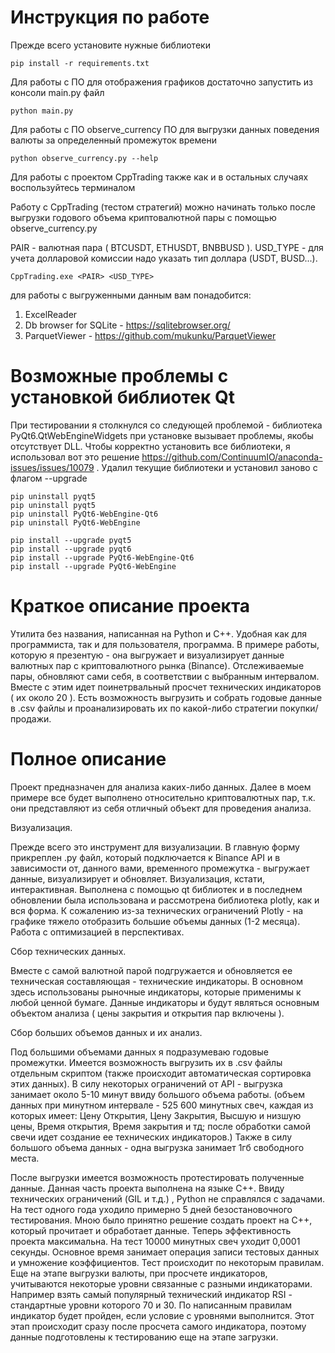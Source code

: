 # Инструкция по работе

Прежде всего установите нужные библиотеки
```
pip install -r requirements.txt
```

Для работы с ПО для отображения графиков достаточно запустить из консоли main.py файл
```
python main.py
```

Для работы  с ПО observe_currency
ПО для выгрузки данных поведения валюты за определенный промежуток времени
```
python observe_currency.py --help
```

Для работы с проектом CppTrading также как и в остальных случаях воспользуйтесь терминалом

Работу с CppTrading (тестом стратегий) можно начинать только после выгрузки годового объема криптовалютной пары с помощью observe_currency.py

PAIR - валютная пара ( BTCUSDT, ETHUSDT, BNBBUSD ).
USD_TYPE - для учета долларовой комиссии надо указать тип доллара (USDT, BUSD...).
```
CppTrading.exe <PAIR> <USD_TYPE>
```

для работы с выгруженными данным вам понадобится:
1. ExcelReader
2. Db browser for SQLite - https://sqlitebrowser.org/
3. ParquetViewer - https://github.com/mukunku/ParquetViewer



# Возможные проблемы с установкой библиотек Qt

При тестировании я столкнулся со следующей проблемой - библиотека PyQt6.QtWebEngineWidgets при установке вызывает проблемы, якобы отсутствует DLL. 
Чтобы корректно установить все библиотеки, я использовал вот это решение https://github.com/ContinuumIO/anaconda-issues/issues/10079 .
Удалил текущие библиотеки и установил заново с флагом --upgrade
```
pip uninstall pyqt5
pip uninstall pyqt5
pip uninstall PyQt6-WebEngine-Qt6
pip uninstall PyQt6-WebEngine

pip install --upgrade pyqt5
pip install --upgrade pyqt6
pip install --upgrade PyQt6-WebEngine-Qt6
pip install --upgrade PyQt6-WebEngine
```
# Краткое описание проекта

Утилита без названия, написанная на Python и C++.
Удобная как для программиста, так и для пользователя, программа.
В примере работы, которую я презентую - она выгружает и визуализирует данные валютных пар с криптовалютного рынка (Binance).
Отслеживаемые пары, обновляют сами себя, в соответствии с выбранным интервалом. Вместе с этим идет поинетрвальный просчет технических индикаторов ( их около 20 ).
Есть возможность выгрузить и собрать годовые данные в .csv файлы и проанализировать их по какой-либо стратегии покупки/продажи.

# Полное описание
Проект предназначен для анализа каких-либо данных. Далее в моем примере все будет выполнено относительно криптовалютных пар, т.к. они представляют из себя отличный объект для проведения анализа.


Визуализация.

Прежде всего это инструмент для визуализации. В главную форму прикреплен .py файл, который подключается к Binance API и в зависимости от, данного вами, временного промежутка - выгружает данные, визуализирует и обновляет.
Визуализация, кстати, интерактивная. Выполнена с помощью qt библиотек и в последнем обновлении была использована и рассмотрена библиотека plotly, как и вся форма. К сожалению из-за технических ограничений Plotly - на графике тяжело отобразить большие объемы данных (1-2 месяца). Работа с оптимизацией в перспективах.


Сбор технических данных.

Вместе с самой валютной парой подгружается и обновляется ее техническая составляющая - технические индикаторы. В основном здесь использованы рыночные индикаторы, которые применимы к любой ценной бумаге.
Данные индикаторы и будут являться основным объектом анализа ( цены закрытия и открытия пар включены ).


Сбор больших объемов данных и их анализ.

Под большими объемами данных я подразумеваю годовые промежутки. Имеется возможность выгрузить их в .csv файлы отдельным скриптом (также происходит автоматическая сортировка этих данных).
В силу некоторых ограничений от API - выгрузка занимает около 5-10 минут ввиду большого объема работы. (объем данных при минутном интервале - 525 600 минутных свеч, 
каждая из которых имеет: Цену Открытия, Цену Закрытия, Высшую и низшую цены, Время открытия, Время закрытия и тд; после обработки самой свечи идет создание ее технических индикаторов.)
Также в силу большого объема данных - одна выгрузка занимает 1гб свободного места.

После выгрузки имеется возможность протестировать полученные данные. Данная часть проекта выполнена на языке С++. Ввиду технических ограничений (GIL и т.д.) , Python не справлялся с задачами.
На тест одного года уходило примерно 5 дней безостановочного тестирования. Мною было принятно решение создать проект на C++, который прочитает и обработает данные. Теперь эффективность проекта максимальна.
На тест 10000 минутных свеч уходит 0,0001 секунды. Основное время занимает операция записи тестовых данных и умножение коэффициентов.
Тест происходит по некоторым правилам.
Еще на этапе выгрузки валюты, при просчете индикаторов, учитываются некоторые уровни связанные с разными индикаторами. Например взять самый популярный технический индикатор RSI - стандартные уровни которого 70 и 30. По написанным правилам индикатор будет пройден, если условие с уровнями выполнится. Этот этап происходит сразу после просчета самого индикатора, поэтому данные подготовлены к тестированию еще на этапе загрузки.
